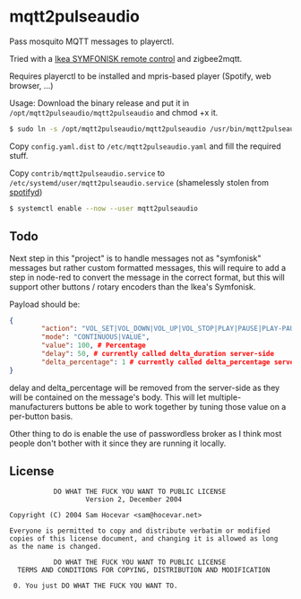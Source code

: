 # mqtt2pulseaudio

Pass mosquito MQTT messages to playerctl.

Tried with a [Ikea SYMFONISK remote control](https://www.ikea.com/fr/fr/p/symfonisk-telecommande-volume-blanc-60370480/) and zigbee2mqtt.

Requires playerctl to be installed and mpris-based player (Spotify, web browser, ...)

Usage:
Download the binary release and put it in `/opt/mqtt2pulseaudio/mqtt2pulseaudio` and chmod +x it.

```sh
$ sudo ln -s /opt/mqtt2pulseaudio/mqtt2pulseaudio /usr/bin/mqtt2pulseaudio
```

Copy `config.yaml.dist` to `/etc/mqtt2pulseaudio.yaml` and fill the required stuff.

Copy `contrib/mqtt2pulseaudio.service` to `/etc/systemd/user/mqtt2pulseaudio.service` (shamelessly stolen from [spotifyd](https://github.com/Spotifyd/spotifyd/blob/master/contrib/spotifyd.service))
```sh
$ systemctl enable --now --user mqtt2pulseaudio
```

## Todo

Next step in this "project" is to handle messages not as "symfonisk" messages but rather custom formatted messages, this will require to add a step in node-red to convert the message in the correct format, but this will support other buttons / rotary encoders than the Ikea's Symfonisk.

Payload should be:
```json
{
        "action": "VOL_SET|VOL_DOWN|VOL_UP|VOL_STOP|PLAY|PAUSE|PLAY-PAUSE",
        "mode": "CONTINUOUS|VALUE",
        "value": 100, # Percentage
        "delay": 50, # currently called delta_duration server-side
        "delta_percentage": 1 # currently called delta_percentage server-side
}
```

delay and delta_percentage will be removed from the server-side as they will be contained on the message's body. This will let multiple-manufacturers buttons be able to work together by tuning those value on a per-button basis.

Other thing to do is enable the use of passwordless broker as I think most people don't bother with it since they are running it locally.

## License
```
           DO WHAT THE FUCK YOU WANT TO PUBLIC LICENSE
                   Version 2, December 2004
 
Copyright (C) 2004 Sam Hocevar <sam@hocevar.net>

Everyone is permitted to copy and distribute verbatim or modified
copies of this license document, and changing it is allowed as long
as the name is changed.
 
           DO WHAT THE FUCK YOU WANT TO PUBLIC LICENSE
  TERMS AND CONDITIONS FOR COPYING, DISTRIBUTION AND MODIFICATION

 0. You just DO WHAT THE FUCK YOU WANT TO.
 ```
